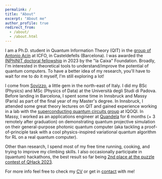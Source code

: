 ```yaml
---
permalink: /
title: "About"
excerpt: "About me"
author_profile: true
redirect_from: 
  - /about/
  - /about.html
---
```


I am a Ph.D. student in Quantum Information Theory (QIT) in the [group of Antonio Acín](https://www.icfo.eu/research-group/7/quantum-information/home/437/) at ICFO, in Casteldefells (Barcelona). I was awarded the [INPhINIT doctoral fellowship](https://lacaixafoundation.org/en/doctoral-inphinit-fellowships-incoming-call) in 2023 by the "la Caixa" Foundation. Broadly, I'm interested in theoretical tools to understand/improve the potential of quantum computers. To have a better idea of my research, you'll have to wait for me to do it myself, I'm still exploring a lot!


I come from [Sovizzo](https://maps.app.goo.gl/fszccAYRPxaaNu7m8), a little gem in the north-east of Italy. I did my BSc (Physics) and MSc (Physics of Data) at the Università degli Studi di Padova. Before landing in Barcelona, I spent some time in Innsbruck and Massy (Paris) as part of the final year of my Master's degree. In Innsbruck, I attended some great theory lectures on QIT and gained experience working in a lab with the [superconducting quantum circuits group](https://iqoqi.at/en/research/groups/36-superconducting-quantum-circuits) at IQOQI. In Massy, I worked as an applications engineer at [Quandela](https://www.quandela.com/) for 6 months (+ 3 remotely after graduation) on demonstrating quantum projective simulation on their general-purpose photonic quantum computer (aka tackling a proof-of-principle task with a cool physics-inspired variational quantum algorithm for RL on a real quantum computer).

Other than research, I spend most of my free time running, cooking, and trying to improve my climbing skills. I also occasionally participate in (quantum) hackathons, the best result so far being [2nd place at the puzzle contest of QHack 2023](https://twitter.com/PennyLaneAI/status/1628778715865042946).

For more info feel free to check my [CV](https://giacomofrn.github.io/cv/) or get in [contact](mailto:giacomo.franceschetto@icfo.eu) with me!
